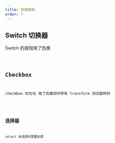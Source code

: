 ```yaml
---
title: 伪类解析
order: 7
---
```


## Switch 切换器

Switch 的按钮用了伪类

<code src="./demos/Switch.tsx" />

## Checkbox

checkbox 的勾勾 用了伪类同时带有 transform 测试旋转的

<code src="./demos/Checkbox.tsx" />

## 选择器

select 未选择时需要处理

<code src="./demos/Select.tsx" />
